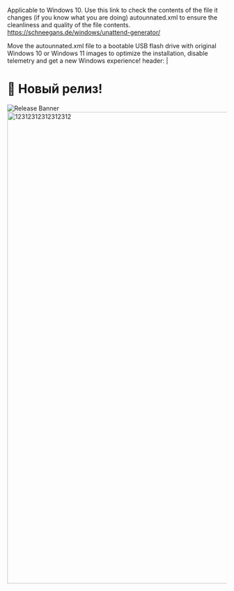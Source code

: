Applicable to Windows 10.
Use this link to check the contents of the file it changes (if you know what you are doing) autounnated.xml to ensure the cleanliness and quality of the file contents.
https://schneegans.de/windows/unattend-generator/

Move the autounnated.xml file to a bootable USB flash drive with original Windows 10 or Windows 11 images to optimize the installation, disable telemetry and get a new Windows experience!
header: |
  # 🎉 Новый релиз!
  ![Release Banner](https://via.placeholder.com/800x200/0088cc/ffffff?text=My+Awesome+Release)
<img width="1920" height="1080" alt="12312312312312312" src="https://github.com/user-attachments/assets/0368ea3f-ccf6-4b86-9ae7-6b1d465cca5d" />
